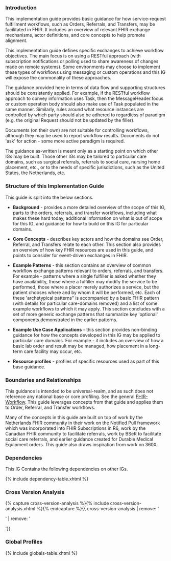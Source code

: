 ### Introduction
This implementation guide provides basic guidance for how service-request fulfillment workflows, such as Orders, Referrals, and Transfers, may be facilitated in FHIR. It includes an overview of relevant FHIR exchange mechanisms, actor definitions, and core concepts to help promote alignment.

This implementation guide defines specific exchanges to achieve workflow objectives. The main focus is on using a RESTful approach (with subscription notifications or polling used to share awareness of changes made on remote systems). Some environments may choose to implement these types of workflows using messaging or custom operations and this IG will expose the commonality of these approaches.

The guidance provided here in terms of data flow and supporting structures should be consistently applied. For example, if the RESTful workflow approach to convey information uses Task, then the MessageHeader.focus or custom operation body should also make use of Task populated in the same manner.  Similarly, rules around what resource instances are controlled by which party should also be adhered to regardless of paradigm (e.g. the original Request should not be updated by the filler).

Documents (on their own) are not suitable for controlling workflows, although they may be used to report workflow results.  Documents do not 'ask' for action - some more active paradigm is required.

The guidance as-written is meant only as a starting point on which other IGs may be built. Those other IGs may be tailored to particular care domains, such as surgical referrals, referrals to social care, nursing home placement, etc., or to the needs of specific jurisdictions, such as the United States, the Netherlands, etc. 

### Structure of this Implementation Guide
This guide is split into the below sections. 

- **Background** - provides a more detailed overview of the scope of this IG, parts to the orders, referrals, and transfer workflows, including what makes these hard today, additional information on what is out of scope for this IG, and guidance for how to build on this IG for particular domains. 

- **Core Concepts** - describes key actors and how the domains see Order, Referral, and Transfers relate to each other. This section also provides an overview of how key FHIR resources are used in this guide, and points to consider for event-driven exchanges in FHIR.

- **Example Patterns** - this section contains an overview of common workflow exchange patterns relevant to orders, referrals, and transfers. For example - patterns where a single fulfiller is asked whether they have availability, those where a fulfiller may modify the service to be performed, those where a placer merely authorizes a service, but the patient chooses where and by whom it will be performed, etc. Each of these 'archetypical patterns" is accompanied by a basic FHIR pattern (with details for particular care-domains removed) and a list of some example workflows to which it may apply. This section concludes with a set of more generic exchange patterns that summarize key 'optional' components demonstrated in the earlier patterns. 

- **Example Use Case Applications** - this section provides non-binding guidance for how the concepts developed in this IG may be applied to particular care domains. For example - it includes an overview of how a basic lab order and result may be managed, how placement in a long-term care facility may occur, etc.  

- **Resource profiles** - profiles of specific resources used as part of this base guidance. 

### Boundaries and Relationships
This guidance is intended to be universal-realm, and as such does not reference any national base or core profiling. See the general [FHIR-Workflow](https://hl7.org/fhir/workflow.html). This guide leverages concepts from that guide and applies them to Order, Referral, and Transfer workflows. 

Many of the concepts in this guide are built on top of work by the Netherlands FHIR community in their work on the Notified Pull framework which was incorporated into FHIR Subscriptions in R6, work by the Canadian FHIR community to facilitate referrals, work by BSeR to facilitate social care referrals, and earlier guidance created for Durable Medical Equipment orders. This guide also draws inspiration from work on 360X. 

### Dependencies
This IG Contains the following dependencies on other IGs.

{% include dependency-table.xhtml %}

### Cross Version Analysis

{% capture cross-version-analysis %}{% include cross-version-analysis.xhtml %}{% endcapture %}{{ cross-version-analysis | remove: '<p>' | remove: '</p>'}}

### Global Profiles

{% include globals-table.xhtml %}
